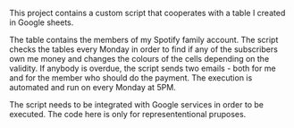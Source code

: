 This project contains a custom script that cooperates with a table I created in Google sheets.

The table contains the members of my Spotify family account. The script checks the tables every Monday in order to find if any of the subscribers own me money and changes the colours of the cells depending on the validity. If anybody is overdue, the script sends two emails - both for me and for the member who should do the payment. The execution is automated and run on every Monday at 5PM.

The script needs to be integrated with Google services in order to be executed. The code here is only for represententional pruposes.
